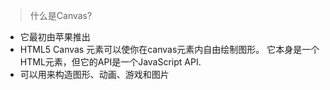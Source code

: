 > 什么是Canvas? 

* 它最初由苹果推出
* HTML5 Canvas 元素可以使你在canvas元素内自由绘制图形。 它本身是一个HTML元素，但它的API是一个JavaScript API.
* 可以用来构造图形、动画、游戏和图片